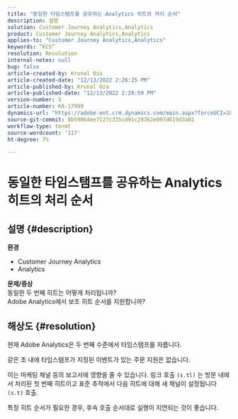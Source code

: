 ```yaml
---
title: "동일한 타임스탬프를 공유하는 Analytics 히트의 처리 순서"
description: 설명
solution: Customer Journey Analytics,Analytics
product: Customer Journey Analytics,Analytics
applies-to: "Customer Journey Analytics,Analytics"
keywords: “KCS”
resolution: Resolution
internal-notes: null
bug: false
article-created-by: Krunal Oza
article-created-date: "12/13/2022 2:26:25 PM"
article-published-by: Krunal Oza
article-published-date: "12/13/2022 2:28:59 PM"
version-number: 5
article-number: KA-17999
dynamics-url: "https://adobe-ent.crm.dynamics.com/main.aspx?forceUCI=1&pagetype=entityrecord&etn=knowledgearticle&id=c59aec1b-f27a-ed11-81ac-6045bd006b3d"
source-git-commit: 8b59064ee7127c335cd91c29362e097d619d3a81
workflow-type: tm+mt
source-wordcount: '117'
ht-degree: 7%

---
```


# 동일한 타임스탬프를 공유하는 Analytics 히트의 처리 순서

## 설명 {#description}

<b>환경</b>
- Customer Journey Analytics
- Analytics



<b>문제/증상</b><br>동일한 두 번째 히트는 어떻게 처리됩니까?<br>Adobe Analytics에서 보조 히트 순서를 지원합니까?

## 해상도 {#resolution}


현재 Adobe Analytics은 두 번째 수준에서 타임스탬프를 자릅니다.

같은 초 내에 타임스탬프가 지정된 이벤트가 있는 주문 지원은 없습니다.

이는 마케팅 채널 등의 보고서에 영향을 줄 수 있습니다. 링크 호출 `(s.tl)` 는 방문 내에서 처리된 첫 번째 히트이고 표준 추적에서 다음 히트에 대해 새 채널이 설정됩니다 `(s.t)` 호출.

특정 히트 순서가 필요한 경우, 후속 호출 순서대로 실행이 지연되는 것이 좋습니다.
